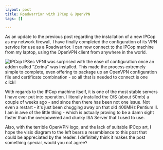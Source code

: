 ```yaml
--- 
layout: post
title: Roadwarrior with IPCop & OpenVPN
tags: []

---
```

As an update to the previous post regarding the installation of a new IPCop as my network firewall, I have finally completed the configuration of its VPN service for use as a Roadwarrior. I can now connect to the IPCop machine from my laptop, using the OpenVPN client from anywhere in the world.

![IPCop IPSec VPN](http://cdn.robgolding.com/uploads/2008/01/ipcop-ipsec.png)I was surprised with the ease of configuration once an addon called "Zerina" was installed. This made the process extremely simple to complete, even offering to package up an OpenVPN configuration file and certificate combination - so all that is needed to connect is one click!

With regards to the IPCop machine itself, it is one of the most stable servers I have ever put into operation. I literally installed the O/S (about 50mb) a couple of weeks ago - and since then there has been not one issue. Not even a restart - it's just been chugging away on that old 400MHz Pentium II. I am in awe of the little thing - which is actually proving to be a damn sight faster than the overpowered and clunky ISA Server that I used to use.

Also, with the terrible OpenVPN logo, and the lack of suitable IPCop art, I hope the visio diagram to the left bears a resemblance to this post that could be appreciated by the reader. I definitely think it makes the post something special, would you not agree?
